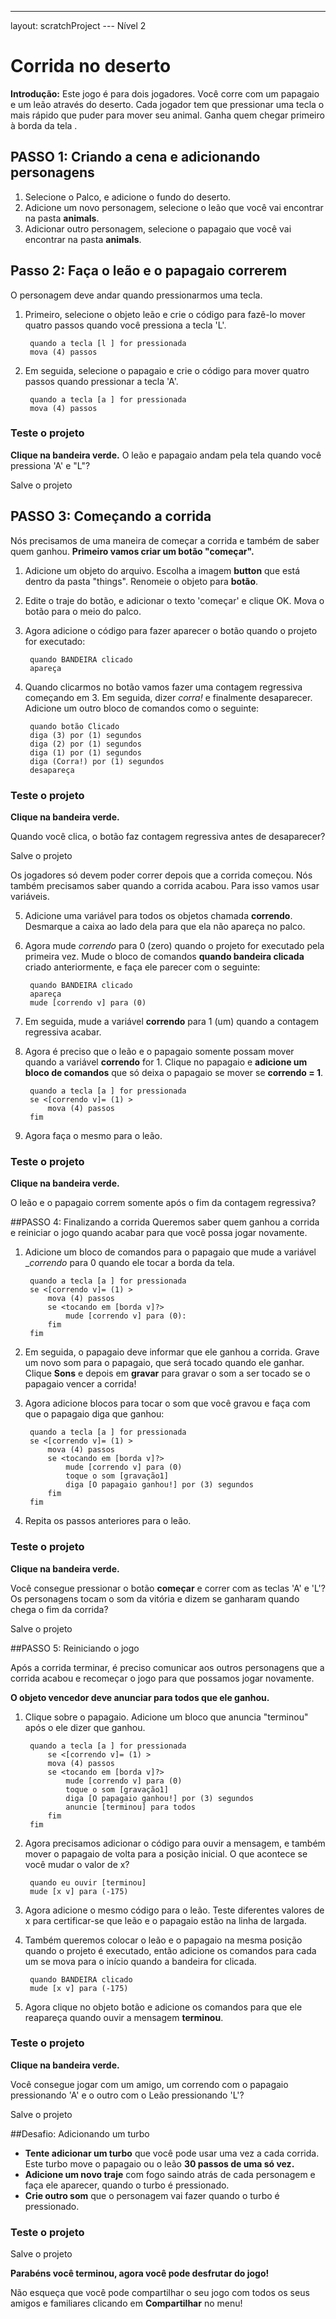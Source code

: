 ---
layout: scratchProject
---﻿
Nível 2 

# Corrida no deserto

__Introdução:__
Este jogo é para dois jogadores. Você corre com um papagaio e um leão através do deserto. 
Cada jogador tem que pressionar uma tecla o mais rápido que puder para mover seu animal. Ganha quem chegar primeiro à borda da tela	.


## PASSO 1: Criando a cena e adicionando personagens

1. Selecione o Palco, e adicione o fundo do deserto.
2. Adicione um novo personagem, selecione o leão que você vai encontrar na pasta __animals__.
3. Adicionar outro personagem, selecione o papagaio que você vai encontrar na pasta __animals__.



## Passo 2: Faça o leão e o papagaio correrem


O personagem deve andar quando pressionarmos uma tecla.


1. Primeiro, selecione o objeto leão e crie o código para fazê-lo mover quatro passos quando você pressiona a tecla 'L'.



		quando a tecla [l ] for pressionada
		mova (4) passos


2. Em seguida, selecione o papagaio e crie o código para mover quatro passos quando pressionar a tecla 'A'.



		quando a tecla [a ] for pressionada
		mova (4) passos


### Teste o projeto
__Clique na bandeira verde.__ 
O leão e papagaio andam pela tela quando você pressiona 'A' e "L"?

Salve o projeto


## PASSO 3: Começando a corrida

Nós precisamos de uma maneira de começar a corrida e também de saber quem ganhou. __Primeiro vamos criar um botão "começar".__

1. Adicione um objeto do arquivo. Escolha a imagem __button__ que está dentro da pasta "things". Renomeie o objeto para __botão__.
2. Edite o traje do botão, e adicionar o texto 'começar' e clique OK. Mova o botão para o meio do palco.
3. Agora adicione o código para fazer aparecer o botão quando o projeto for executado:



		quando BANDEIRA clicado 
		apareça

4. Quando clicarmos no botão vamos fazer uma contagem regressiva começando em 3. Em seguida, dizer _corra!_ e finalmente desaparecer. 
Adicione um outro bloco de comandos como o seguinte:



		quando botão Clicado
		diga (3) por (1) segundos
		diga (2) por (1) segundos
		diga (1) por (1) segundos
		diga (Corra!) por (1) segundos 
		desapareça

### Teste o projeto
__Clique na bandeira verde.__

Quando você clica, o botão faz contagem regressiva antes de desaparecer?

Salve o projeto

Os jogadores só devem poder correr depois que a corrida começou. Nós também precisamos saber quando a corrida acabou. 
Para isso vamos usar variáveis.

5. Adicione uma variável para todos os objetos chamada __correndo__. 
Desmarque a caixa ao lado dela para que ela não apareça no palco.
6. Agora mude _correndo_ para 0 (zero) quando o projeto for executado pela primeira vez. 
Mude o bloco de comandos __quando bandeira clicada__ criado anteriormente, e faça ele parecer com o seguinte:


		quando BANDEIRA clicado 
		apareça
		mude [correndo v] para (0)

7. Em seguida, mude a variável __correndo__ para 1 (um) quando a contagem regressiva acabar.
8. Agora é preciso que o leão e o papagaio somente possam mover quando a variável __correndo__ for 1. 
Clique no papagaio e  __adicione um bloco de comandos__ que só deixa o
papagaio se mover se __correndo = 1__.



		quando a tecla [a ] for pressionada
		se <[correndo v]= (1) >
			mova (4) passos
		fim

9. Agora faça o mesmo para o leão.

### Teste o projeto
__Clique na bandeira verde.__

O leão e o papagaio correm somente após o fim da contagem regressiva?



##PASSO 4: Finalizando a corrida
Queremos saber quem ganhou a corrida e reiniciar o jogo quando acabar para que você possa
jogar novamente.

1. Adicione um bloco de comandos para o papagaio que mude a variável __correndo_ para 0 quando ele tocar a borda da tela.



		quando a tecla [a ] for pressionada
		se <[correndo v]= (1) >
			mova (4) passos
			se <tocando em [borda v]?>
				mude [correndo v] para (0):
			fim
		fim

2. Em seguida, o papagaio deve informar que ele ganhou a corrida. Grave um novo som para o papagaio, que será tocado quando ele ganhar. 
Clique __Sons__ e depois em __gravar__ para gravar o som a ser tocado se o papagaio vencer a corrida!
3. Agora adicione blocos para tocar o som que você gravou e faça com que o papagaio diga que ganhou:



		quando a tecla [a ] for pressionada
		se <[correndo v]= (1) >
			mova (4) passos
			se <tocando em [borda v]?>
				mude [correndo v] para (0)
				toque o som [gravação1]
				diga [O papagaio ganhou!] por (3) segundos 
			fim
		fim

4. Repita os passos anteriores para o leão.

### Teste o projeto
__Clique na bandeira verde.__

Você consegue pressionar o botão __começar__ e correr com as teclas 'A' e 'L'?
Os personagens tocam o som da vitória e dizem se ganharam quando chega o fim da corrida?

Salve o projeto

##PASSO 5: Reiniciando o jogo

Após a corrida terminar, é preciso comunicar aos outros personagens que a corrida acabou e recomeçar o jogo para que possamos jogar novamente.

__O objeto vencedor deve anunciar para todos que ele ganhou.__

1. Clique sobre o papagaio.
Adicione um bloco que anuncia "terminou" após o ele dizer que ganhou.



		quando a tecla [a ] for pressionada
			se <[correndo v]= (1) >
			mova (4) passos
			se <tocando em [borda v]?>
				mude [correndo v] para (0)
				toque o som [gravação1]
				diga [O papagaio ganhou!] por (3) segundos 
				anuncie [terminou] para todos
			fim
		fim

2. Agora precisamos adicionar o código para ouvir a mensagem, e também mover o papagaio de volta para a posição inicial.
O que acontece se você mudar o valor de x?



		quando eu ouvir [terminou]
		mude [x v] para (-175)

3. Agora adicione o mesmo código para o leão. Teste diferentes valores de x para certificar-se que leão e o papagaio estão na linha de largada.
4. Também queremos colocar o leão e o papagaio na mesma posição quando o projeto é executado, 
então adicione os comandos para cada um se mova para o início
quando a bandeira for clicada.



		quando BANDEIRA clicado 
		mude [x v] para (-175)

5. Agora clique no objeto botão e adicione os comandos para que ele reapareça quando ouvir a mensagem __terminou__.

### Teste o projeto
__Clique na bandeira verde.__


Você consegue jogar com um amigo, um correndo com o papagaio pressionando 'A' e o outro
com o Leão pressionando 'L'?

Salve o projeto

##Desafio: Adicionando um turbo

* __Tente adicionar um turbo__ que você pode usar uma vez a cada corrida. Este turbo move o papagaio ou o leão __30 passos de uma só vez.__
* __Adicione um novo traje__ com fogo saindo atrás de cada personagem e faça ele aparecer, quando o turbo é pressionado.
* __Crie outro som__ que o personagem vai fazer quando o turbo é pressionado.


### Teste o projeto

Salve o projeto


__Parabéns você terminou, agora você pode desfrutar do jogo!__

Não esqueça que você pode compartilhar o seu jogo com todos os seus amigos e familiares clicando em __Compartilhar__ no menu!
